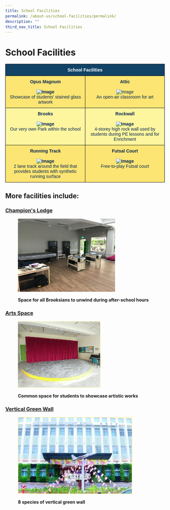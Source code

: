 ```yaml
---
title: School Facilities
permalink: /about-us/school-facilities/permalink/
description: ""
third_nav_title: School Facilities
---
```

School Facilities
=================
<style type="text/css">
.tg  {border-collapse:collapse;border-spacing:0;}
.tg td{border-color:black;border-style:solid;border-width:1px;font-family:Arial, sans-serif;font-size:14px;
  overflow:hidden;padding:10px 5px;word-break:normal;}
.tg th{border-color:black;border-style:solid;border-width:1px;font-family:Arial, sans-serif;font-size:14px;
  font-weight:normal;overflow:hidden;padding:10px 5px;word-break:normal;}
.tg .tg-eeyf{background-color:#fce573;color:#0a2552;font-weight:bold;text-align:center;vertical-align:top}
.tg .tg-py7v{background-color:#104366;color:#FFF;font-weight:bold;text-align:center;vertical-align:top}
.tg .tg-xfeu{background-color:#fdf69e;color:#0a2552;font-weight:bold;text-align:center;vertical-align:top}
.tg .tg-emdk{background-color:#fce573;color:#0a2552;text-align:center;vertical-align:top}
.tg .tg-8pft{background-color:#FCE573;color:#0A2552;font-weight:bold;text-align:center;vertical-align:top}
</style>
<table class="tg">
<thead>
  <tr>
    <th class="tg-py7v" colspan="2">School Facilities</th>
  </tr>
</thead>
<tbody>
  <tr>
    <td class="tg-8pft"><span style="color:#0A2552">Opus Magnum</span><br><br><img src="https://northbrookssec.moe.edu.sg/qql/slot/u162/About%20Us/School%20Facilities/.tn.IMG_9807.JPG.2.jpg" alt="Image" width="400" height="300"><br><span style="font-weight:400;font-style:normal">Showcase of students’ stained glass artwork</span><br></td>
    <td class="tg-emdk"><span style="font-weight:bold">Attic</span><br><br><img src="https://northbrookssec.moe.edu.sg/qql/slot/u162/About%20Us/School%20Facilities/.tn.attic.JPG.2.jpg" alt="Image" width="400" height="300"><br><span style="font-weight:400;font-style:normal">An open-air classroom for art</span><br></td>
  </tr>
  <tr>
    <td class="tg-xfeu">Brooks<br><br><img src="https://northbrookssec.moe.edu.sg/qql/slot/u162/About%20Us/School%20Facilities/.tn.IMG_9816.JPG.2.jpg" alt="Image" width="400" height="300"><br><span style="font-weight:400;font-style:normal">Our very own Park within the school</span><br></td>
    <td class="tg-xfeu">Rockwall<br><br><img src="https://northbrookssec.moe.edu.sg/qql/slot/u162/About%20Us/School%20Facilities/.tn.rockwall_2.JPG.2.jpg" alt="Image" width="400" height="300"><br><span style="font-weight:400;font-style:normal">4-storey high rock wall used by students during PE lessons and for Enrichment</span><br></td>
  </tr>
  <tr>
    <td class="tg-eeyf">Running Track<br><br><img src="https://northbrookssec.moe.edu.sg/qql/slot/u162/About%20Us/School%20Facilities/.tn.IMG_9834.JPG.2.jpg" alt="Image" width="400" height="300"><br><span style="font-weight:400;font-style:normal">2 lane track around the field that provides students with synthetic running surface</span><br></td>
    <td class="tg-eeyf">Futsal Court<br><br><img src="https://northbrookssec.moe.edu.sg/qql/slot/u162/About%20Us/School%20Facilities/streetsoccer.jpg" alt="Image" width="400" height="300"><br><span style="font-weight:400;font-style:normal">Free-to-play Futsal court</span><br></td>
  </tr>
</tbody>
</table>


## More facilities include:

### [Champion's Lodge](/about-us/School-Facilities/Champions-Lodge/permalink/)


<figure>

![](/images/12345.png)

<figcaption> <strong> Space for all Brooksians to unwind during after-school hours </strong> </figcaption>

</figure>

### [Arts Space](/about-us/School-Facilities/Arts-Space/permalink/)



<figure>

![](/images/123456.png)

<figcaption> <strong> Common space for students to showcase artistic works </strong> </figcaption>

</figure>

### [Vertical Green Wall](/curriculum/Science-Department/Vertical-Green-Wall/permalink/)



<figure>

![](/images/1234567.png)

<figcaption> <strong> 8 species of vertical green wall </strong> </figcaption>

</figure>

